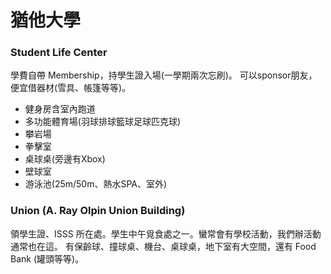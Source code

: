 # 猶他大學

### Student Life Center

學費自帶 Membership，持學生證入場(一學期兩次忘刷)。
可以sponsor朋友，便宜借器材(雪具、帳篷等等)。

- 健身房含室內跑道
- 多功能體育場(羽球排球籃球足球匹克球)
- 攀岩場
- 拳擊室
- 桌球桌(旁邊有Xbox)
- 壁球室
- 游泳池(25m/50m、熱水SPA、室外)

### Union (A. Ray Olpin Union Building)

領學生證、ISSS 所在處。學生中午覓食處之一。蠻常會有學校活動，我們辦活動通常也在這。
有保齡球、撞球桌、機台、桌球桌，地下室有大空間，還有 Food Bank (罐頭等等)。


